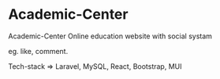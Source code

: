 # Academic-Center
Academic-Center Online education website with social systam 

eg. like, comment. 

Tech-stack => Laravel, MySQL, React, Bootstrap, MUI
